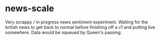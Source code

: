 # news-scale

Very scrappy / in progress news sentiment experiment.  Waiting for the british news to get back to normal before finishing off a v1 and putting live somewhere.  Data would be squeued by Queen's passing.
